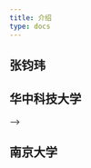 ```yaml
---
title: 介绍
type: docs
---
```


## 张钧玮

<!-- {{< columns >}} -->
## 华中科技大学 

<!-- 

<---> -->

## 南京大学

<!-- {{< /columns >}} -->


